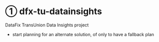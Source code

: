 # ① dfx-tu-datainsights
DataFix TransUnion Data Insights project

* start planning for an alternate solution, of only to have a fallback plan
